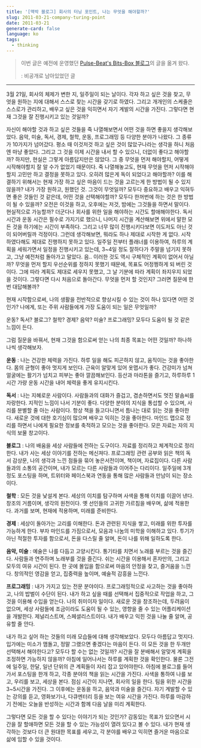 ```yaml
---
title: '[맥박 블로그] 회사의 터닝 포인트, 나는 무엇을 해야할까?'
slug: 2011-03-21-company-turing-point
date: 2011-03-21
generate-card: false
language: ko
tags:
  - thinking
---
```


> 이번 글은 예전에 운영했던 [Pulse-Beat's Bits-Box 블로그](https://pulsebeat.tistory.com/)의 글을 옮겨 왔다.
>
> : 비공개로 남아있었던 글

---

3월 21일, 회사의 체제가 변한 지, 일주일이 되는 날이다. 각자 하고 싶은 것을 찾고, 무엇을 원하는 지에 대해서 스스로 찾는 시간을 갖기로 하였다. 그리고 개개인의 스케줄은 스스로가 관리하고, 배우고 싶은 것을 익히면서 자기 계발의 시간을 가진다. 그렇다면 현재 그것을 잘 진행시키고 있는 것일까?

자신이 해야할 것과 하고 싶은 것들을 죽 나열해보면서 어떤 것을 하면 좋을지 생각해보았다. 음악, 미술, 독서, 경제, 철학, 운동, 프로그래밍 등 다양한 분야가 나왔다. 그 종류가 10가지가 넘어갔다. 평소 때 이것저것 하고 싶은 것이 많았구나라는 생각을 하니 처음엔 마냥 좋았다. 그리고 그 것을 이제 시간을 내서 할 수 있으니, 더없이 좋다고 해야할까? 하지만, 현실은 그렇게 아름답지만은 않았다. 그 중 무엇을 먼저 해야할지, 어떻게 시작해야할지 잘 알 수가 없었기 때문이다. 죽 나열해놓고도, 현재 무엇을 먼저 시작해야할지 고민만 하고 결정을 못하고 있다. 오히려 많은게 독이 되었다고 해야할까? 이를 해결하기 위해서는 현재 가장 하고 싶은 마음이 드는 것을 고르는게 한 방법이 될 수 있지 않을까? 내가 가장 원하고, 원했던 것. 그것이 무엇일까? 모두다 중요하고 배우고 익혀두면 좋은 것들인 것 같은데, 어떤 것을 선택해야할까? 모두다 한꺼번에 하는 것은 한 방법이 될 수 있을까? 오전은 이것을 하고, 오후에는 저것, 밤에는 그것들을 하면서 말이다. 현실적으로 가능할까? 더군다나 회사를 위한 일을 해야하는 시간도 할애해야한다. 독서 시간과 운동 시간은 필수로 가지기로 했으니, 나머지 시간을 계산해보면 위에서 말한 모든 것을 하기에는 시간이 부족하다. 그리고 너무 많이 진행시키다보면 이도저도 아닌 것이 되어버릴까 걱정이다.
그런데 생각해보면, 뭐라도 하나 제대로 시작한 게 없다. 시작하였다해도 제대로 진행하지 못하고 있다. 일주일 전부터 플래너를 이용하여, 하루의 계획을 세워가면서 일정을 진행시키고 있는데, 3~4일 정도 잘하다가 주말을 넘기지 못하고, 그냥 예전처럼 돌아가고 말았다. 음.. 이러한 것도 역시 구체적인 계획이 없어서 아닐까? 무엇을 먼저 할지 우선순위를 정하지 못했기 때문에, 목표도 어정쩡하게 되 버린 것이다. 그에 따라 계획도 제대로 세우지 못했고, 그 날 기분에 따라 계획이 좌지우지 되었을 것이다. 그렇다면 다시 처음으로 돌아간다. 무엇을 먼저 할 것인지? 그러면 질문에 한번 대답해볼까?

현재 시작함으로써, 나의 생활을 전반적으로 향상시킬 수 있는 것이 하나 있다면 어떤 것인가? 나에게, 또는 주위 사람들에게 가장 도움이 되는 일은 무엇일까?

운동? 독서? 블로그? 철학? 경제? 음악? 미술? 프로그래밍?
모두다 도움이 될 것 같은 느낌이 든다.

그럼 질문을 바꿔서, 현재 그것을 함으로써 얻는 나의 최종 목표는 어떤 것일까? 하나하나씩 생각해보자.

**운동** : 나는 건강한 체력을 가진다. 하루 일을 해도 피곤하지 않고, 움직이는 것을 좋아한다. 몸의 균형이 좋아 멋지게 보인다. 근육이 알맞게 있어 옷맵시가 좋다. 건강미가 넘쳐 얼굴에는 활기가 넘치고 피부는 좋아 깔끔해보인다. 등산과 마라톤을 즐기고, 하루하루 1시간 가량 운동 시간을 내어 체력을 좋게 유지시킨다.

**독서** : 나는 지혜로운 사람이다. 사람들과의 대화가 즐겁고, 겸손하면서도 멋진 말솜씨를 자랑한다. 지적인 느낌이 나서 기분이 좋다. 다양한 분야의 지식을 통섭할 수 있으며, 사리를 분별할 줄 아는 사람이다. 항상 책을 들고다니면서 틈나는 대로 읽는 것을 좋아한다. 새로운 것에 대한 호기심이 많으며 배우고 익히는 것을 좋아한다. 마인드 맵으로 정리를 하면서 나에게 필요한 정보를 축적하고 모으는 것을 좋아한다. 모은 자료는 자의 지식의 보물 창고이다.

**블로그** : 나의 배움을 세상 사람들에 전하는 도구이다. 자료를 정리하고 체계적으로 정리한다. 내가 사는 세상 이야기를 전하는 메신져다. 프로그래밍 관련 공부와 읽은 책의 독서 감상문, 나의 생각과 느낀 점들을 묶어 놓은서전이며, 책이며, 자료집이다. 다른 사람들과의 소통의 공간이며, 내가 모르는 다른 사람들과 이어주는 다리이다. 일주일에 3개 정도 포스팅을 하며, 트위터와 페이스북과 연동을 통해 많은 사람들과 만남이 되는 장소이다.

**철학** : 모든 것을 낯설게 본다. 세상의 이치를 탐구하며 사색을 통해 이치를 이끌어 낸다. 창조의 거름이며, 생각의 원천이다. 옛 선인들의 고귀한 가르침을 배우며, 삶에 적용한다. 과거를 보며, 현재에 적용하며, 미래를 준비한다.

**경제** : 세상이 돌아가는 고리를 이해한다. 돈과 관련된 지식을 쌓고, 미래를 위한 투자를 가능하게 한다. 부자 마인드를 가짐으로서, 모음과 나눔의 미학을 이해하고 있다. 투기가 아닌 적절한 투자를 함으로서, 돈을 다스릴 줄 알며, 돈이 나를 위해 일하도록 한다.

**음악, 미술** : 예술은 나를 다듬고 고양시킨다. 통기타를 치면서 노래를 부르는 것을 즐긴다. 사람들과 연주하며 노래부를 것을 즐긴다. 쉬는 시간을 이용해서 혼자만의, 그리고 모두의 여유 시간이 된다. 한 곳에 몰입을 함으로써 마음의 안정을 찾고, 즐거움을 느낀다. 창의적인 영감을 얻고, 집중력을 높이며, 예술적 감흥을 느낀다.

**프로그래밍** : 내가 가지고 있는 전문 분야이다. 프로그래밍적으로 사고하는 것을 좋아하고, 나의 밥벌이 수단이 된다. 내가 하고 싶을 때를 선택해서 집중적으로 작업을 하고, 그것을 이용해 수입을 얻는다. 나의 취미이자 일이다. 새로운 것을 창조하는데, 두려움이 없으며, 세상 사람들에 조금이라도 도움이 될 수 있는, 영향을 줄 수 있는 어플리케이션을 개발한다. 제널리스트며, 스페셜리스트이다. 내가 배우고 익힌 것을 나눌 줄 알며, 공유할 줄 안다.

내가 하고 싶어 하는 것들의 미래 모습들에 대해 생각해보았다. 모두다 아름답고 멋지다. 입가에는 미소가 맴돌고, 정말 그랬으면 좋겠다는 마음이 든다. 이 모든 것을 한 두개만 선택해서 해야한다고? 모두다 할 수는 없는 것일까? 시간을 잘 분배해서 알맞게 계획을 조정하면 가능하지 않을까? 아침에 일어나서는 하루를 계획한 것을 확인한다. 물론 그전에 일주일, 한달, 일년 단위의 큰 계획들이 자리 잡고 있어야한다. 아침에 블로그를 들어가서 포스팅을 한개 하고, 각종 분야의 책을 읽는 시간을 가진다. 사색을 통하여 나를 보고, 우리를 보고, 세상을 본다. 점심 시간이 지나면, 회사의 일을 한다. 팀을 위한 시간을 3~5시간을 가진다. 그 이후에는 운동을 하고, 음악과 미술을 즐긴다. 자기 계발할 수 있는 강의를 듣고, 영화보기나, 다큐멘터리 등을 보는 여유 시간을 가진다. 하루를 마감하기 전에는 오늘을 반성하는 시간과 함께 다음 날을 미리 계획한다.

그렇다면 모든 것을 할 수 있다는 이야기가 되는 것인가? 감동있는 목표가 있으면서 시간을 잘 할애하면 모든 것을 할 수 있는 가능성이 열려 있다고 볼 수 있다. 내가 현재 생각하는 것보다 더 큰 원대한 목표를 세우고, 각 분야를 배우고 익히면 즐거운 마음으로 삶에 임할 수 있을 것이다.
